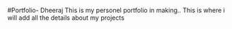 #Portfolio- Dheeraj
This is my personel portfolio in making..
This is where i will add all the details about my projects
